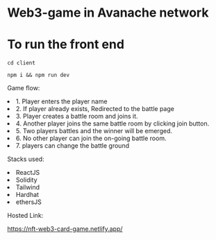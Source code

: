 # Web3-game in Avanache network

<h1>To run the front end </h1>

<code>cd client</code>

<code>npm i && npm run dev</code>

Game flow:
<li>1. Player enters the player name</li>
<li>2. If player already exists, Redirected to the battle page</li>
<li>3. Player creates a battle room and joins it.</li>
<li>4. Another player joins the same battle room by clicking join button.</li>
<li>5. Two players battles and the winner will be emerged.</li>
<li>6. No other player can join the on-going battle room. </li>
<li>7. players can change the battle ground</li>

Stacks used:

<li>ReactJS</li>
<li>Solidity</li>
<li>Tailwind</li>
<li>Hardhat</li>
<li>ethersJS</li>

Hosted Link: 

https://nft-web3-card-game.netlify.app/

